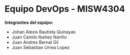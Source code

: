 # Equipo DevOps - MISW4304

**Integrantes del equipo:**
- Johan Alexis Bautista Quinayas
- Juan Camilo Ibañez Nariño
- Juan Andres Bernal Gil
- Juan Sebastian Urrea Lopez
